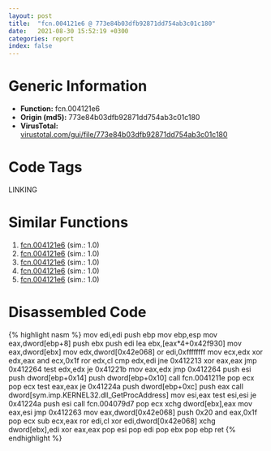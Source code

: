 ```yaml
---
layout: post
title:  "fcn.004121e6 @ 773e84b03dfb92871dd754ab3c01c180"
date:   2021-08-30 15:52:19 +0300
categories: report
index: false
---
```


# Generic Information
- **Function:** fcn.004121e6
- **Origin (md5):** 773e84b03dfb92871dd754ab3c01c180
- **VirusTotal:** [virustotal.com/gui/file/773e84b03dfb92871dd754ab3c01c180][virustotal_ref]

# Code Tags
<span class="tag" id="LINKING">LINKING</span>


# Similar Functions

1. [fcn.004121e6][similar_1_ref] (sim.: 1.0)
2. [fcn.004121e6][similar_2_ref] (sim.: 1.0)
3. [fcn.004121e6][similar_3_ref] (sim.: 1.0)
4. [fcn.004121e6][similar_4_ref] (sim.: 1.0)
5. [fcn.004121e6][similar_5_ref] (sim.: 1.0)


# Disassembled Code

{% highlight nasm %}
mov edi,edi
push ebp
mov ebp,esp
mov eax,dword[ebp+8]
push ebx
push edi
lea ebx,[eax*4+0x42f930]
mov eax,dword[ebx]
mov edx,dword[0x42e068]
or edi,0xffffffff
mov ecx,edx
xor edx,eax
and ecx,0x1f
ror edx,cl
cmp edx,edi
jne 0x412213
xor eax,eax
jmp 0x412264
test edx,edx
je 0x41221b
mov eax,edx
jmp 0x412264
push esi
push dword[ebp+0x14]
push dword[ebp+0x10]
call fcn.0041211e
pop ecx
pop ecx
test eax,eax
je 0x41224a
push dword[ebp+0xc]
push eax
call dword[sym.imp.KERNEL32.dll_GetProcAddress]
mov esi,eax
test esi,esi
je 0x41224a
push esi
call fcn.004079d7
pop ecx
xchg dword[ebx],eax
mov eax,esi
jmp 0x412263
mov eax,dword[0x42e068]
push 0x20
and eax,0x1f
pop ecx
sub ecx,eax
ror edi,cl
xor edi,dword[0x42e068]
xchg dword[ebx],edi
xor eax,eax
pop esi
pop edi
pop ebx
pop ebp
ret 
{% endhighlight %}


[similar_1_ref]: /report/fcn.004121e6@aed2fccd5c8123fac0eb70b7dcc132ad
[similar_2_ref]: /report/fcn.004121e6@7ea345e374716b952ac0438da73f89de
[similar_3_ref]: /report/fcn.004121e6@faf70784f30c4583b7cc0c4ab73c0b16
[similar_4_ref]: /report/fcn.004121e6@6ad85ede940c1d451bf74f115f989758
[similar_5_ref]: /report/fcn.004121e6@e9c6b3bcaa2edc455cb26f1e0f4a513a
[virustotal_ref]: https://www.virustotal.com/gui/file/773e84b03dfb92871dd754ab3c01c180